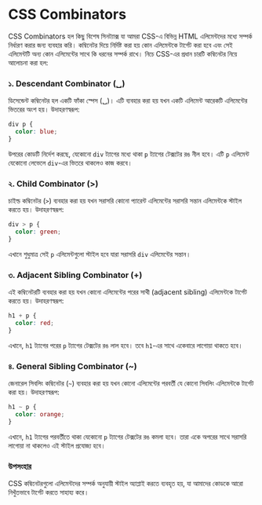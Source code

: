 
# CSS Combinators

CSS Combinators হল কিছু বিশেষ সিনট্যাক্স যা আমরা CSS-এ বিভিন্ন HTML এলিমেন্টদের মধ্যে সম্পর্ক নির্ধারণ করার জন্য ব্যবহার করি। কম্বিনেটর দিয়ে নির্দিষ্ট করা হয় কোন এলিমেন্টকে টার্গেট করা হবে এবং সেই এলিমেন্টটি অন্য কোন এলিমেন্টের সাথে কি ধরনের সম্পর্ক রাখে। নিচে CSS-এর প্রধান চারটি কম্বিনেটর নিয়ে আলোচনা করা হল:

### ১. Descendant Combinator (␣)
ডিসেন্ডেন্ট কম্বিনেটর হল একটি ফাঁকা স্পেস (␣)। এটি ব্যবহার করা হয় যখন একটি এলিমেন্ট আরেকটি এলিমেন্টের ভিতরের অংশ হয়। উদাহরণস্বরূপ:

```css
div p {
  color: blue;
}
```

উপরের কোডটি নির্দেশ করছে, যেকোনো `div` ট্যাগের মধ্যে থাকা `p` ট্যাগের টেক্সটের রঙ নীল হবে। এটি `p` এলিমেন্ট যেকোনো লেভেলে `div`-এর ভিতরে থাকলেও কাজ করবে।

### ২. Child Combinator (>)
চাইল্ড কম্বিনেটর (`>`) ব্যবহার করা হয় যখন সরাসরি কোনো প্যারেন্ট এলিমেন্টের সরাসরি সন্তান এলিমেন্টকে স্টাইল করতে হয়। উদাহরণস্বরূপ:

```css
div > p {
  color: green;
}
```

এখানে শুধুমাত্র সেই `p` এলিমেন্টগুলো স্টাইল হবে যারা সরাসরি `div` এলিমেন্টের সন্তান।

### ৩. Adjacent Sibling Combinator (+)
এই কম্বিনেটরটি ব্যবহার করা হয় যখন কোনো এলিমেন্টের পরের সাথী (adjacent sibling) এলিমেন্টকে টার্গেট করতে হয়। উদাহরণস্বরূপ:

```css
h1 + p {
  color: red;
}
```

এখানে, `h1` ট্যাগের পরের `p` ট্যাগের টেক্সটের রঙ লাল হবে। তবে `h1`-এর সাথে একেবারে লাগোয়া থাকতে হবে।

### ৪. General Sibling Combinator (~)
জেনারেল সিবলিং কম্বিনেটর (`~`) ব্যবহার করা হয় যখন কোনো এলিমেন্টের পরবর্তী যে কোনো সিবলিং এলিমেন্টকে টার্গেট করা হয়। উদাহরণস্বরূপ:

```css
h1 ~ p {
  color: orange;
}
```

এখানে, `h1` ট্যাগের পরবর্তীতে থাকা যেকোনো `p` ট্যাগের টেক্সটের রঙ কমলা হবে। তারা একে অপরের সাথে সরাসরি লাগোয়া না থাকলেও এই স্টাইল প্রযোজ্য হবে।

### উপসংহার
CSS কম্বিনেটরগুলো এলিমেন্টদের সম্পর্ক অনুযায়ী স্টাইল অ্যাপ্লাই করতে ব্যবহৃত হয়, যা আমাদের কোডকে আরো নিখুঁতভাবে টার্গেট করতে সাহায্য করে।
```

